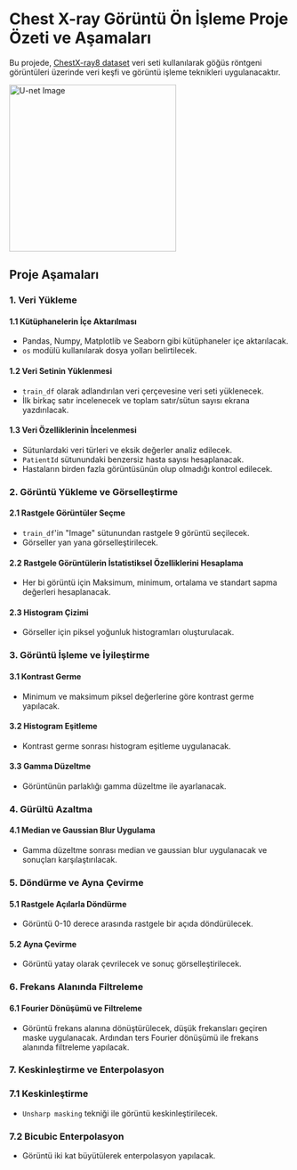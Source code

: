# Chest X-ray Görüntü Ön İşleme Proje Özeti ve Aşamaları

Bu projede, [ChestX-ray8 dataset](https://arxiv.org/abs/1705.02315) veri seti kullanılarak göğüs röntgeni görüntüleri üzerinde veri keşfi ve görüntü işleme teknikleri uygulanacaktır.

<img src="https://raw.githubusercontent.com/hardik0/AI-for-Medicine-Specialization/master/AI-for-Medical-Diagnosis/Week-1/xray-image.png" alt="U-net Image" width="300" align="middle"/>

## Proje Aşamaları

### 1. Veri Yükleme
#### 1.1 Kütüphanelerin İçe Aktarılması
* Pandas, Numpy, Matplotlib ve Seaborn gibi kütüphaneler içe aktarılacak.
* `os` modülü kullanılarak dosya yolları belirtilecek.

#### 1.2 Veri Setinin Yüklenmesi
* `train_df` olarak adlandırılan veri çerçevesine veri seti yüklenecek.
* İlk birkaç satır incelenecek ve toplam satır/sütun sayısı ekrana yazdırılacak.

#### 1.3 Veri Özelliklerinin İncelenmesi
* Sütunlardaki veri türleri ve eksik değerler analiz edilecek.
* `PatientId` sütunundaki benzersiz hasta sayısı hesaplanacak.
* Hastaların birden fazla görüntüsünün olup olmadığı kontrol edilecek.

### 2. Görüntü Yükleme ve Görselleştirme
#### 2.1 Rastgele Görüntüler Seçme
* `train_df`'in "Image" sütunundan rastgele 9 görüntü seçilecek.
* Görseller yan yana görselleştirilecek.

#### 2.2 Rastgele Görüntülerin İstatistiksel Özelliklerini Hesaplama
* Her bi görüntü için Maksimum, minimum, ortalama ve standart sapma değerleri hesaplanacak.

#### 2.3 Histogram Çizimi
* Görseller için piksel yoğunluk histogramları oluşturulacak.

### 3. Görüntü İşleme ve İyileştirme
#### 3.1 Kontrast Germe
* Minimum ve maksimum piksel değerlerine göre kontrast germe yapılacak.

#### 3.2 Histogram Eşitleme
* Kontrast germe sonrası histogram eşitleme uygulanacak.

#### 3.3 Gamma Düzeltme
* Görüntünün parlaklığı gamma düzeltme ile ayarlanacak.

### 4. Gürültü Azaltma
#### 4.1 Median ve Gaussian Blur Uygulama
* Gamma düzeltme sonrası median ve gaussian blur uygulanacak ve sonuçları karşılaştırılacak.

### 5. Döndürme ve Ayna Çevirme
#### 5.1 Rastgele Açılarla Döndürme
* Görüntü 0-10 derece arasında rastgele bir açıda döndürülecek.

#### 5.2 Ayna Çevirme
* Görüntü yatay olarak çevrilecek ve sonuç görselleştirilecek.

### 6. Frekans Alanında Filtreleme
#### 6.1 Fourier Dönüşümü ve Filtreleme
* Görüntü frekans alanına dönüştürülecek, düşük frekansları geçiren maske uygulanacak. Ardından ters Fourier dönüşümü ile frekans alanında filtreleme yapılacak.

### 7. Keskinleştirme ve Enterpolasyon
### 7.1 Keskinleştirme
* `Unsharp masking` tekniği ile görüntü keskinleştirilecek.

### 7.2 Bicubic Enterpolasyon
* Görüntü iki kat büyütülerek enterpolasyon yapılacak.
